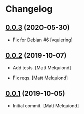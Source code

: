 # Changelog

## [0.0.3](https://github.com/latenighttales/alcali-formula/releases/tag/v0.0.3) (2020-05-30)

* Fix for Debian #6 [vquiering]

## [0.0.2](https://github.com/latenighttales/alcali-formula/releases/tag/v0.0.2) (2019-10-07)

* Add tests. [Matt Melquiond]

* Fix reqs. [Matt Melquiond]

## [0.0.1](https://github.com/latenighttales/alcali-formula/releases/tag/v0.0.1) (2019-10-05)

* Initial commit. [Matt Melquiond]
